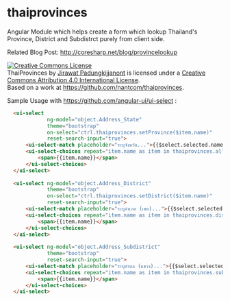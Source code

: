 # thaiprovinces
Angular Module which helps create a form which lookup Thailand's Province, District and Subdistrct purely from client side.

Related Blog Post: http://coresharp.net/blog/provincelookup

<a rel="license" href="http://creativecommons.org/licenses/by/4.0/"><img alt="Creative Commons License" style="border-width:0" src="https://i.creativecommons.org/l/by/4.0/88x31.png" /></a><br /><span xmlns:dct="http://purl.org/dc/terms/" property="dct:title">ThaiProvinces</span> by <a xmlns:cc="http://creativecommons.org/ns#" href="http://nant.co" property="cc:attributionName" rel="cc:attributionURL">Jirawat Padungkijjanont</a> is licensed under a <a rel="license" href="http://creativecommons.org/licenses/by/4.0/">Creative Commons Attribution 4.0 International License</a>.<br />Based on a work at <a xmlns:dct="http://purl.org/dc/terms/" href="https://github.com/nantcom/thaiprovinces" rel="dct:source">https://github.com/nantcom/thaiprovinces</a>.

Sample Usage with https://github.com/angular-ui/ui-select :

```html
  <ui-select
             ng-model="object.Address_State"
             theme="bootstrap"
             on-select="ctrl.thaiprovinces.setProvince($item.name)"
             reset-search-input="true">
      <ui-select-match placeholder="ระบุจังหวัด...">{{$select.selected.name}}</ui-select-match>
      <ui-select-choices repeat="item.name as item in thaiprovinces.all | filter: { name: $select.search }">
          <span>{{item.name}}</span>
      </ui-select-choices>
  </ui-select>
  
  <ui-select ng-model="object.Address_District"
             theme="bootstrap"
             on-select="ctrl.thaiprovinces.setDistrict($item.name)"
             reset-search-input="true">
      <ui-select-match placeholder="ระบุอำเภอ (เขต)...">{{$select.selected.name}}</ui-select-match>
      <ui-select-choices repeat="item.name as item in thaiprovinces.districtList | filter: { name: $select.search }">
          <span>{{item.name}}</span>
      </ui-select-choices>
  </ui-select>
  
  <ui-select ng-model="object.Address_Subdistrict"
             theme="bootstrap"
             reset-search-input="true">
      <ui-select-match placeholder="ระบุตำบล (แขวง)...">{{$select.selected.name}}</ui-select-match>
      <ui-select-choices repeat="item.name as item in thaiprovinces.subDistrictList | filter: {name : $select.search}">
          <span>{{item.name}}</span>
      </ui-select-choices>
  </ui-select>                
```
